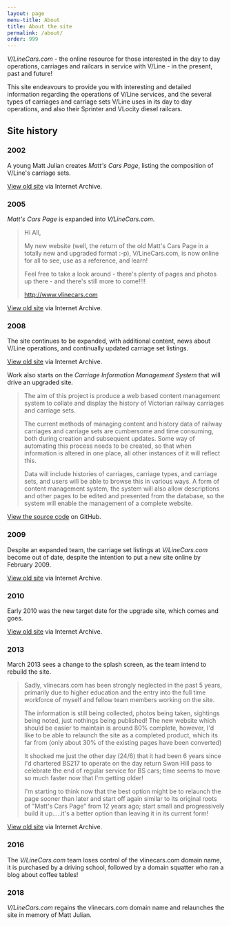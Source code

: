 ```yaml
---
layout: page
menu-title: About
title: About the site
permalink: /about/
order: 999
---
```


*V/LineCars.com* - the online resource for those interested in the day to day operations, carriages and railcars in service with V/Line - in the present, past and future!

This site endeavours to provide you with interesting and detailed information regarding the operations of V/Line services, and the several types of carriages and carriage sets V/Line uses in its day to day operations, and also their Sprinter and VLocity diesel railcars.

## Site history

### 2002

A young Matt Julian creates *Matt's Cars Page*, listing the composition of V/Line's carriage sets.

[View old site](http://users.tpg.com.au/hobbitj/cars/fn1.htm) via Internet Archive.

### 2005

*Matt's Cars Page* is expanded into *V/LineCars.com*.

> Hi All,
>
> My new website (well, the return of the old Matt's Cars Page in a totally new and upgraded format :-p), V/LineCars.com, is now online for all to see, use as a reference, and learn!
>
>Feel free to take a look around - there's plenty of pages and photos up there - and there's still more to come!!!!
>
>http://www.vlinecars.com

[View old site](http://web.archive.org/web/20060819055059/http://vlinecars.com/) via Internet Archive.

### 2008

The site continues to be expanded, with additional content, news about V/Line operations, and continually updated carriage set listings.

[View old site](http://web.archive.org/web/20080718171641/http://vlinecars.com/) via Internet Archive.

Work also starts on the *Carriage Information Management System* that will drive an upgraded site.

> The aim of this project is produce a web based content management system to collate and display the history of Victorian railway carriages and carriage sets.
>
> The current methods of managing content and history data of railway carriages and carriage sets are cumbersome and time consuming, both during creation and subsequent updates. Some way of automating this process needs to be created, so that when information is altered in one place, all other instances of it will reflect this.
>
> Data will include histories of carriages, carriage types, and carriage sets, and users will be able to browse this in various ways. A form of content management system, the system will also allow descriptions and other pages to be edited and presented from the database, so the system will enable the management of a complete website.

[View the source code](https://github.com/wongm/carriage-information-management-system) on GitHub.

### 2009

Despite an expanded team, the carriage set listings at *V/LineCars.com* become out of date, despite the intention to put a new site online by February 2009.

[View old site](http://web.archive.org/web/20090425173123/http://www.vlinecars.com:80/) via Internet Archive.

### 2010

Early 2010 was the new target date for the upgrade site, which comes and goes.

[View old site](http://web.archive.org/web/20110202155125/http://vlinecars.com/) via Internet Archive.

### 2013

March 2013 sees a change to the splash screen, as the team intend to rebuild the site.

> Sadly, vlinecars.com has been strongly neglected in the past 5 years, primarily due to higher education and the entry into the full time workforce of myself and fellow team members working on the site.
> 
> The information is still being collected, photos being taken, sightings being noted, just nothings being published! The new website which should be easier to maintain is around 80% complete, however, I'd like to be able to relaunch the site as a completed product, which its far from (only about 30% of the existing pages have been converted)
> 
> It shocked me just the other day (24/6) that it had been 6 years since I'd chartered BS217 to operate on the day return Swan Hill pass to celebrate the end of regular service for BS cars; time seems to move so much faster now that I'm getting older!
> 
> I'm starting to think now that the best option might be to relaunch the page sooner than later and start off again similar to its original roots of "Matt's Cars Page" from 12 years ago; start small and progressively build it up.....it's a better option than leaving it in its current form!

[View old site](http://web.archive.org/web/20130704084929/http://vlinecars.com/) via Internet Archive.

### 2016

The *V/LineCars.com* team loses control of the vlinecars.com domain name, it is purchased by a driving school, followed by a domain squatter who ran a blog about coffee tables!

### 2018

*V/LineCars.com* regains the vlinecars.com domain name and relaunches the site in memory of Matt Julian.

